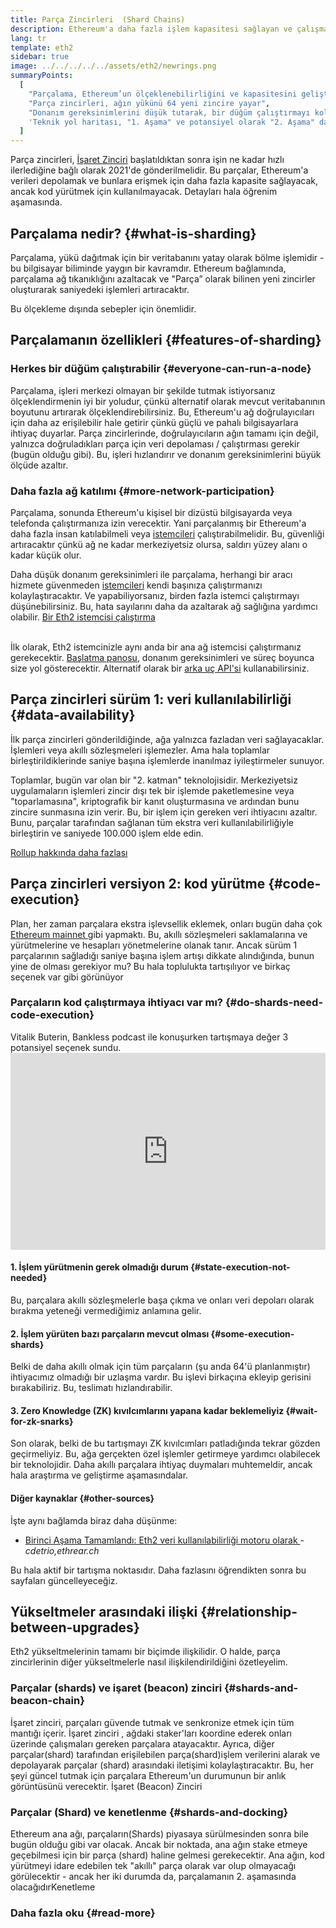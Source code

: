 ```yaml
---
title: Parça Zincirleri  (Shard Chains)
description: Ethereum'a daha fazla işlem kapasitesi sağlayan ve çalışmasını kolaylaştıran ağ bölümleri - parça zincirleri hakkında bilgi edinin.
lang: tr
template: eth2
sidebar: true
image: ../../../../../assets/eth2/newrings.png
summaryPoints:
  [
    "Parçalama, Ethereum’un ölçeklenebilirliğini ve kapasitesini geliştirmek için çok aşamalı bir yükseltmedir.",
    "Parça zincirleri, ağın yükünü 64 yeni zincire yayar",
    "Donanım gereksinimlerini düşük tutarak, bir düğüm çalıştırmayı kolaylaştırır.",
    'Teknik yol haritası, "1. Aşama" ve potansiyel olarak "2. Aşama" daki parça zincirleri üzerindeki çalışmaları içermektedir.',
  ]
---
```


<UpgradeStatus date="~2021">
    Parça zincirleri, <a href="/en/eth2/beacon-chain/">İşaret Zinciri</a> başlatıldıktan sonra işin ne kadar hızlı ilerlediğine bağlı olarak 2021'de gönderilmelidir. Bu parçalar, Ethereum'a verileri depolamak ve bunlara erişmek için daha fazla kapasite sağlayacak, ancak kod yürütmek için kullanılmayacak. Detayları hala öğrenim aşamasında.
</UpgradeStatus>

## Parçalama nedir? {#what-is-sharding}

Parçalama, yükü dağıtmak için bir veritabanını yatay olarak bölme işlemidir - bu bilgisayar biliminde yaygın bir kavramdır. Ethereum bağlamında, parçalama ağ tıkanıklığını azaltacak ve "Parça” olarak bilinen yeni zincirler oluşturarak saniyedeki işlemleri artıracaktır.

Bu ölçekleme dışında sebepler için önemlidir.

## Parçalamanın özellikleri {#features-of-sharding}

### Herkes bir düğüm çalıştırabilir {#everyone-can-run-a-node}

Parçalama, işleri merkezi olmayan bir şekilde tutmak istiyorsanız ölçeklendirmenin iyi bir yoludur, çünkü alternatif olarak mevcut veritabanının boyutunu artırarak ölçeklendirebilirsiniz. Bu, Ethereum'u ağ doğrulayıcıları için daha az erişilebilir hale getirir çünkü güçlü ve pahalı bilgisayarlara ihtiyaç duyarlar. Parça zincirlerinde, doğrulayıcıların ağın tamamı için değil, yalnızca doğruladıkları parça için veri depolaması / çalıştırması gerekir (bugün olduğu gibi). Bu, işleri hızlandırır ve donanım gereksinimlerini büyük ölçüde azaltır.

### Daha fazla ağ katılımı {#more-network-participation}

Parçalama, sonunda Ethereum'u kişisel bir dizüstü bilgisayarda veya telefonda çalıştırmanıza izin verecektir. Yani parçalanmış bir Ethereum'a daha fazla insan katılabilmeli veya [istemcileri](/developers/docs/nodes-and-clients/) çalıştırabilmelidir. Bu, güvenliği artıracaktır çünkü ağ ne kadar merkeziyetsiz olursa, saldırı yüzey alanı o kadar küçük olur.

Daha düşük donanım gereksinimleri ile parçalama, herhangi bir aracı hizmete güvenmeden [istemcileri](/developers/docs/nodes-and-clients/) kendi başınıza çalıştırmanızı kolaylaştıracaktır. Ve yapabiliyorsanız, birden fazla istemci çalıştırmayı düşünebilirsiniz. Bu, hata sayılarını daha da azaltarak ağ sağlığına yardımcı olabilir. [Bir Eth2 istemcisi çalıştırma](/eth2/get-involved/)

<br />

<InfoBanner isWarning={true}>
  İlk olarak, Eth2 istemcinizle aynı anda bir ana ağ istemcisi çalıştırmanız gerekecektir. <a href="https://launchpad.ethereum.org" target="_blank">Başlatma panosu</a>, donanım gereksinimleri ve süreç boyunca size yol gösterecektir. Alternatif olarak bir <a href="/en/developers/docs/apis/backend/#available-libraries">arka uç API'si</a> kullanabilirsiniz.
</InfoBanner>

## Parça zincirleri sürüm 1: veri kullanılabilirliği {#data-availability}

İlk parça zincirleri gönderildiğinde, ağa yalnızca fazladan veri sağlayacaklar. İşlemleri veya akıllı sözleşmeleri işlemezler. Ama hala toplamlar birleştirildiklerinde saniye başına işlemlerde inanılmaz iyileştirmeler sunuyor.

Toplamlar, bugün var olan bir "2. katman" teknolojisidir. Merkeziyetsiz uygulamaların işlemleri zincir dışı tek bir işlemde paketlemesine veya "toparlamasına", kriptografik bir kanıt oluşturmasına ve ardından bunu zincire sunmasına izin verir. Bu, bir işlem için gereken veri ihtiyacını azaltır. Bunu, parçalar tarafından sağlanan tüm ekstra veri kullanılabilirliğiyle birleştirin ve saniyede 100.000 işlem elde edin.

[Rollup hakkında daha fazlası](/developers/docs/layer-2-scaling/)

## Parça zincirleri versiyon 2: kod yürütme {#code-execution}

Plan, her zaman parçalara ekstra işlevsellik eklemek, onları bugün daha çok [ Ethereum mainnet ](/glossary/#mainnet) gibi yapmaktı. Bu, akıllı sözleşmeleri saklamalarına ve yürütmelerine ve hesapları yönetmelerine olanak tanır. Ancak sürüm 1 parçalarının sağladığı saniye başına işlem artışı dikkate alındığında, bunun yine de olması gerekiyor mu? Bu hala toplulukta tartışılıyor ve birkaç seçenek var gibi görünüyor

### Parçaların kod çalıştırmaya ihtiyacı var mı? {#do-shards-need-code-execution}

Vitalik Buterin, Bankless podcast ile konuşurken tartışmaya değer 3 potansiyel seçenek sundu. <iframe width="100%" height="315" src="https://www.youtube.com/embed/-R0j5AMUSzA?start=5841" frameborder="0" allow="accelerometer; autoplay; clipboard-write; encrypted-media; gyroscope; picture-in-picture" allowfullscreen mark="crwd-mark"></iframe>

#### 1. İşlem yürütmenin gerek olmadığı durum {#state-execution-not-needed}

Bu, parçalara akıllı sözleşmelerle başa çıkma ve onları veri depoları olarak bırakma yeteneği vermediğimiz anlamına gelir.

#### 2. İşlem yürüten bazı parçaların mevcut olması {#some-execution-shards}

Belki de daha akıllı olmak için tüm parçaların (şu anda 64'ü planlanmıştır) ihtiyacımız olmadığı bir uzlaşma vardır. Bu işlevi birkaçına ekleyip gerisini bırakabiliriz. Bu, teslimatı hızlandırabilir.

#### 3. Zero Knowledge (ZK) kıvılcımlarını yapana kadar beklemeliyiz {#wait-for-zk-snarks}

Son olarak, belki de bu tartışmayı ZK kıvılcımları patladığında tekrar gözden geçirmeliyiz. Bu, ağa gerçekten özel işlemler getirmeye yardımcı olabilecek bir teknolojidir. Daha akıllı parçalara ihtiyaç duymaları muhtemeldir, ancak hala araştırma ve geliştirme aşamasındalar.

#### Diğer kaynaklar {#other-sources}

İşte aynı bağlamda biraz daha düşünme:

- [Birinci Aşama Tamamlandı: Eth2 veri kullanılabilirliği motoru olarak ](https://ethresear.ch/t/phase-one-and-done-eth2-as-a-data-availability-engine/5269/8)-_cdetrio,ethrear.ch_

Bu hala aktif bir tartışma noktasıdır. Daha fazlasını öğrendikten sonra bu sayfaları güncelleyeceğiz.

## Yükseltmeler arasındaki ilişki {#relationship-between-upgrades}

Eth2 yükseltmelerinin tamamı bir biçimde ilişkilidir. O halde, parça zincirlerinin diğer yükseltmelerle nasıl ilişkilendirildiğini özetleyelim.

### Parçalar (shards) ve işaret (beacon) zinciri {#shards-and-beacon-chain}

İşaret zinciri, parçaları güvende tutmak ve senkronize etmek için tüm mantığı içerir. İşaret zinciri , ağdaki staker'ları koordine ederek onları üzerinde çalışmaları gereken parçalara atayacaktır. Ayrıca, diğer parçalar(shard) tarafından erişilebilen parça(shard)işlem verilerini alarak ve depolayarak parçalar (shard) arasındaki iletişimi kolaylaştıracaktır. Bu, her şeyi güncel tutmak için parçalara Ethereum'un durumunun bir anlık görüntüsünü verecektir. <ButtonLink to="/eth2/beacon-chain/">İşaret (Beacon) Zinciri</ButtonLink>

### Parçalar (Shard) ve kenetlenme {#shards-and-docking}

Ethereum ana ağı, parçaların(Shards) piyasaya sürülmesinden sonra bile bugün olduğu gibi var olacak. Ancak bir noktada, ana ağın stake etmeye geçebilmesi için bir parça (shard) haline gelmesi gerekecektir. Ana ağın, kod yürütmeyi idare edebilen tek "akıllı" parça olarak var olup olmayacağı görülecektir - ancak her iki durumda da, parçalamanın 2. aşamasında olacağıdır<ButtonLink to="/eth2/docking/">Kenetleme</ButtonLink>

<Divider />

### Daha fazla oku {#read-more}

<Eth2ShardChainsList />
